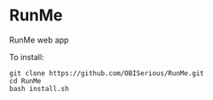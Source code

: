 # RunMe
RunMe web app

To install:

```
git clone https://github.com/OBISerious/RunMe.git
cd RunMe
bash install.sh
```
